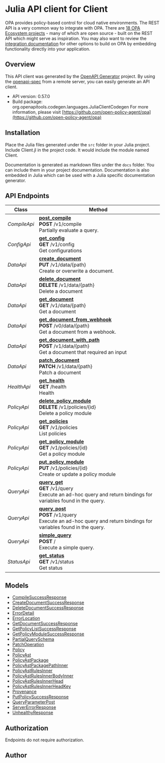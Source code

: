 # Julia API client for Client

OPA provides policy-based control for cloud native environments.
The REST API is a very common way to integrate with OPA.
There are [18 OPA Ecosystem projects](https://www.openpolicyagent.org/ecosystem/rest-api-integration) - many
of which are open source - built on the REST API which might serve as inspiration. You may also want to
review the [integration documentation](https://www.openpolicyagent.org/docs/latest/integration) for other
options to build on OPA by embedding functionality directly into your application.

## Overview
This API client was generated by the [OpenAPI Generator](https://openapi-generator.tech) project.  By using the [openapi-spec](https://openapis.org) from a remote server, you can easily generate an API client.

- API version: 0.57.0
- Build package: org.openapitools.codegen.languages.JuliaClientCodegen
For more information, please visit [https://github.com/open-policy-agent/opa](https://github.com/open-policy-agent/opa)


## Installation
Place the Julia files generated under the `src` folder in your Julia project. Include Client.jl in the project code.
It would include the module named Client.

Documentation is generated as markdown files under the `docs` folder. You can include them in your project documentation.
Documentation is also embedded in Julia which can be used with a Julia specific documentation generator.

## API Endpoints

Class | Method
------------ | -------------
*CompileApi* | [**post_compile**](docs/CompileApi.md#post_compile)<br/>**POST** /v1/compile<br/>Partially evaluate a query.
*ConfigApi* | [**get_config**](docs/ConfigApi.md#get_config)<br/>**GET** /v1/config<br/>Get configurations
*DataApi* | [**create_document**](docs/DataApi.md#create_document)<br/>**PUT** /v1/data/{path}<br/>Create or overwrite a document.
*DataApi* | [**delete_document**](docs/DataApi.md#delete_document)<br/>**DELETE** /v1/data/{path}<br/>Delete a document
*DataApi* | [**get_document**](docs/DataApi.md#get_document)<br/>**GET** /v1/data/{path}<br/>Get a document
*DataApi* | [**get_document_from_webhook**](docs/DataApi.md#get_document_from_webhook)<br/>**POST** /v0/data/{path}<br/>Get a document from a webhook.
*DataApi* | [**get_document_with_path**](docs/DataApi.md#get_document_with_path)<br/>**POST** /v1/data/{path}<br/>Get a document that required an input
*DataApi* | [**patch_document**](docs/DataApi.md#patch_document)<br/>**PATCH** /v1/data/{path}<br/>Patch a document
*HealthApi* | [**get_health**](docs/HealthApi.md#get_health)<br/>**GET** /health<br/>Health
*PolicyApi* | [**delete_policy_module**](docs/PolicyApi.md#delete_policy_module)<br/>**DELETE** /v1/policies/{id}<br/>Delete a policy module
*PolicyApi* | [**get_policies**](docs/PolicyApi.md#get_policies)<br/>**GET** /v1/policies<br/>List policies
*PolicyApi* | [**get_policy_module**](docs/PolicyApi.md#get_policy_module)<br/>**GET** /v1/policies/{id}<br/>Get a policy module
*PolicyApi* | [**put_policy_module**](docs/PolicyApi.md#put_policy_module)<br/>**PUT** /v1/policies/{id}<br/>Create or update a policy module
*QueryApi* | [**query_get**](docs/QueryApi.md#query_get)<br/>**GET** /v1/query<br/>Execute an ad-hoc query and return bindings for variables found in the query.
*QueryApi* | [**query_post**](docs/QueryApi.md#query_post)<br/>**POST** /v1/query<br/>Execute an ad-hoc query and return bindings for variables found in the query.
*QueryApi* | [**simple_query**](docs/QueryApi.md#simple_query)<br/>**POST** /<br/>Execute a simple query.
*StatusApi* | [**get_status**](docs/StatusApi.md#get_status)<br/>**GET** /v1/status<br/>Get status


## Models

 - [CompileSuccessResponse](docs/CompileSuccessResponse.md)
 - [CreateDocumentSuccessResponse](docs/CreateDocumentSuccessResponse.md)
 - [DeleteDocumentSuccessResponse](docs/DeleteDocumentSuccessResponse.md)
 - [ErrorDetail](docs/ErrorDetail.md)
 - [ErrorLocation](docs/ErrorLocation.md)
 - [GetDocumentSuccessResponse](docs/GetDocumentSuccessResponse.md)
 - [GetPolicyListSuccessResponse](docs/GetPolicyListSuccessResponse.md)
 - [GetPolicyModuleSuccessResponse](docs/GetPolicyModuleSuccessResponse.md)
 - [PartialQuerySchema](docs/PartialQuerySchema.md)
 - [PatchOperation](docs/PatchOperation.md)
 - [Policy](docs/Policy.md)
 - [PolicyAst](docs/PolicyAst.md)
 - [PolicyAstPackage](docs/PolicyAstPackage.md)
 - [PolicyAstPackagePathInner](docs/PolicyAstPackagePathInner.md)
 - [PolicyAstRulesInner](docs/PolicyAstRulesInner.md)
 - [PolicyAstRulesInnerBodyInner](docs/PolicyAstRulesInnerBodyInner.md)
 - [PolicyAstRulesInnerHead](docs/PolicyAstRulesInnerHead.md)
 - [PolicyAstRulesInnerHeadKey](docs/PolicyAstRulesInnerHeadKey.md)
 - [Provenance](docs/Provenance.md)
 - [PutPolicySuccessResponse](docs/PutPolicySuccessResponse.md)
 - [QueryParameterPost](docs/QueryParameterPost.md)
 - [ServerErrorResponse](docs/ServerErrorResponse.md)
 - [UnhealthyResponse](docs/UnhealthyResponse.md)


<a id="authorization"></a>
## Authorization
Endpoints do not require authorization.


## Author




